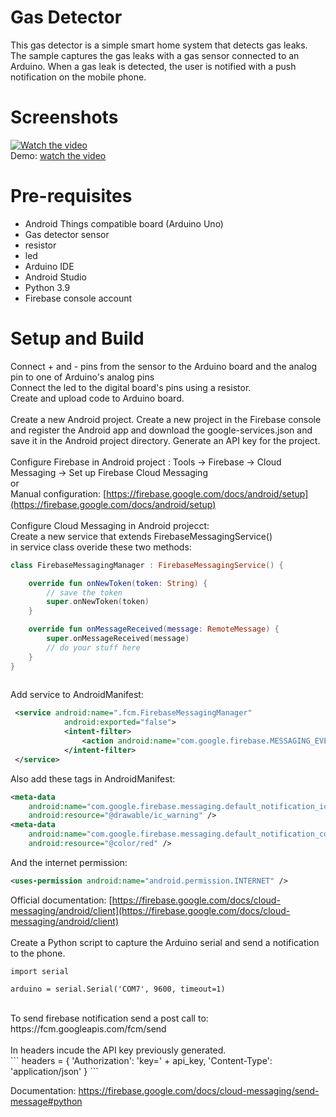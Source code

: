 # Gas Detector
This gas detector is a simple smart home system that detects gas leaks. 
The sample captures the gas leaks with a gas sensor connected to an Arduino. 
When a gas leak is detected, the user is notified with a push notification on the mobile phone.

# Screenshots
[![Watch the video](https://i9.ytimg.com/vi/Vu_BIzrB8mc/mqdefault.jpg?sqp=CLis2qEG-oaymwEmCMACELQB8quKqQMa8AEB-AH-CYAC0AWKAgwIABABGGUgXihSMA8=&rs=AOn4CLDshaPFa0YQ_V2CpmfuQyQLkL9gRQ)](https://www.youtube.com/watch?v=Vu_BIzrB8mc)
</br>
Demo: [watch the video](https://www.youtube.com/watch?v=Vu_BIzrB8mc)

# Pre-requisites
- Android Things compatible board (Arduino Uno)
- Gas detector sensor 
- resistor
- led
- Arduino IDE
- Android Studio
- Python 3.9
- Firebase console account

# Setup and Build
Connect + and - pins from the sensor to the Arduino board and the analog pin to one of Arduino's analog pins
</br>
Connect the led to the digital board's pins using a resistor.
</br>
Create and upload code to Arduino board.
</br>
</br>
Create a new Android project. 
Create a new project in the Firebase console and register the Android app and download the google-services.json 
and save it in the Android project directory. Generate an API key for the project. 
</br>
</br>
Configure Firebase in Android project : Tools -> Firebase -> Cloud Messaging -> Set up Firebase Cloud Messaging
</br>or</br>
Manual configuration: [https://firebase.google.com/docs/android/setup](https://firebase.google.com/docs/android/setup)
</br>
</br>
Configure Cloud Messaging in Android projecct:
</br>
Create a new service that extends FirebaseMessagingService()
</br>
in service class overide these two methods:
</br>
```Kotlin
class FirebaseMessagingManager : FirebaseMessagingService() {

    override fun onNewToken(token: String) {
        // save the token
        super.onNewToken(token)
    }

    override fun onMessageReceived(message: RemoteMessage) {
        super.onMessageReceived(message)
        // do your stuff here 
    }
}
  
```
Add service to AndroidManifest:
```XML
 <service android:name=".fcm.FirebaseMessagingManager"
            android:exported="false">
            <intent-filter>
                <action android:name="com.google.firebase.MESSAGING_EVENT" />
            </intent-filter>
 </service>
```
Also add these tags in AndroidManifest:

```XML
<meta-data
    android:name="com.google.firebase.messaging.default_notification_icon"
    android:resource="@drawable/ic_warning" />
<meta-data
    android:name="com.google.firebase.messaging.default_notification_color"
    android:resource="@color/red" />
```

And the internet permission:
```XML
<uses-permission android:name="android.permission.INTERNET" />
```
Official documentation: [https://firebase.google.com/docs/cloud-messaging/android/client](https://firebase.google.com/docs/cloud-messaging/android/client)
</br>
</br>
Create a Python script to capture the Arduino serial and send a notification to the phone.
```
import serial

arduino = serial.Serial('COM7', 9600, timeout=1)
```
</br>
To send firebase notification send a post call to: https://fcm.googleapis.com/fcm/send
</br>
</br>
In headers incude the API key previously generated.
</br>
```
headers = {
    'Authorization': 'key=' + api_key,
    'Content-Type': 'application/json'
} 
```
</br>

Documentation: https://firebase.google.com/docs/cloud-messaging/send-message#python

